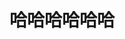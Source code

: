 ---
# Feel free to add content and custom Front Matter to this file.
# To modify the layout, see https://jekyllrb.com/docs/themes/#overriding-theme-defaults

layout: home
title: 哈哈哈哈哈哈
list_title: "@#$%^%$#@"
---